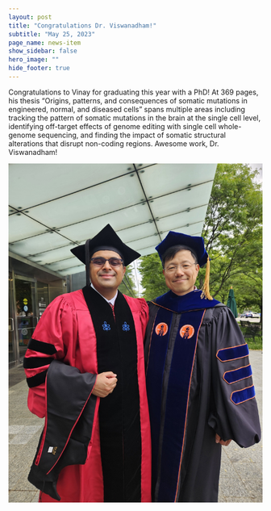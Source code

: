 ```yaml
---
layout: post
title: "Congratulations Dr. Viswanadham!"
subtitle: "May 25, 2023"
page_name: news-item
show_sidebar: false
hero_image: ""
hide_footer: true
---
```


Congratulations to Vinay for graduating this year with a PhD!  At 369 pages, his thesis “Origins, patterns, and consequences of somatic mutations in engineered, normal, and diseased cells” spans multiple areas including tracking the pattern of somatic mutations in the brain at the single cell level, identifying off-target effects of genome editing with single cell whole-genome sequencing, and finding the impact of somatic structural alterations that disrupt non-coding regions. Awesome work, Dr. Viswanadham!

![Image](/img/news-images/20230525_171307.jpg)

